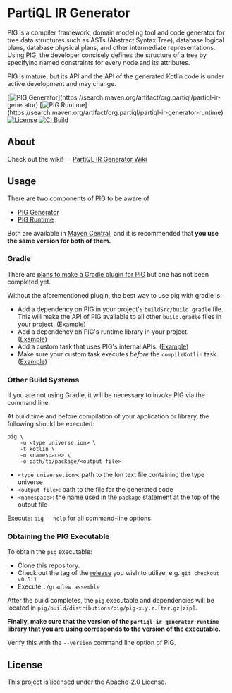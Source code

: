 # PartiQL IR Generator

PIG is a compiler framework, domain modeling tool and code generator for tree data structures such as ASTs (Abstract
Syntax Tree), database logical plans, database physical plans, and other intermediate representations. Using PIG, the
developer concisely defines the structure of a tree by specifying named constraints for every node and its attributes.

PIG is mature, but its API and the API of the generated Kotlin code is under active development and may change.

[![PIG Generator](https://maven-badges.herokuapp.com/maven-central/org.partiql/partiql-ir-generator/badge.svg?)](https://search.maven.org/artifact/org.partiql/partiql-ir-generator)
[![PIG Runtime](https://maven-badges.herokuapp.com/maven-central/org.partiql/partiql-ir-generator-runtime/badge.svg?)](https://search.maven.org/artifact/org.partiql/partiql-ir-generator-runtime)
[![License](https://img.shields.io/hexpm/l/plug.svg)](https://github.com/partiql/partiql-ir-generator/blob/main/LICENSE)
[![CI Build](https://github.com/partiql/partiql-ir-generator/actions/workflows/build.yml/badge.svg)](https://github.com/partiql/partiql-ir-generator/actions?query=workflow%3A%22Build+and+run+tests%22)

## About

Check out the wiki! — [PartiQL IR Generator Wiki](https://github.com/partiql/partiql-ir-generator/wiki)

## Usage

There are two components of PIG to be aware of
- [PIG Generator](https://search.maven.org/artifact/org.partiql/partiql-ir-generator)
- [PIG Runtime](https://search.maven.org/artifact/org.partiql/partiql-ir-generator-runtime)

Both are available in [Maven Central](https://search.maven.org/search?q=partiql-ir-generator), and it is recommended that **you use the same version for both of them.**

### Gradle

There are [plans to make a Gradle plugin for PIG](https://github.com/partiql/partiql-ir-generator/issues/102) but one
has not been completed yet.

Without the aforementioned plugin, the best way to use pig with gradle is:

- Add a dependency on PIG in your project's `buildSrc/build.gradle` file. This will make the API of PIG available to all
  other `build.gradle` files in your project.
  ([Example](https://github.com/partiql/partiql-lang-kotlin/blob/main/buildSrc/build.gradle#L9))
- Add a dependency on PIG's runtime library in your project.  
  ([Example](https://github.com/partiql/partiql-lang-kotlin/blob/28701e23cf3bd397a67e8d9ab4f68feff953aea1/lang/build.gradle#L48))
- Add a custom task that uses PIG's internal
  APIs. ([Example](https://github.com/partiql/partiql-lang-kotlin/blob/51e7da7b5e63e45f01c4df101168b2117a17a2d1/lang/build.gradle#L64-L96))
- Make sure your custom task executes *before* the `compileKotlin` task.
  ([Example](https://github.com/partiql/partiql-lang-kotlin/blob/28701e23cf3bd397a67e8d9ab4f68feff953aea1/lang/build.gradle#L89))

### Other Build Systems

If you are not using Gradle, it will be necessary to invoke PIG via the command line.

At build time and before compilation of your application or library, the following should be executed:

```
pig \
    -u <type universe.ion> \
    -t kotlin \ 
    -n <namespace> \ 
    -o path/to/package/<output file>
```

- `<type universe.ion>`:  path to the Ion text file containing the type universe
- `<output file>`: path to the file for the generated code
- `<namespace>`: the name used in the `package` statement at the top of the output file

Execute: `pig --help` for all command-line options.

### Obtaining the PIG Executable

To obtain the `pig` executable:

- Clone this repository.
- Check out the tag of the [release](https://github.com/partiql/partiql-ir-generator/releases) you wish to utilize,
  e.g. `git checkout v0.5.1`
- Execute `./gradlew assemble`

After the build completes, the `pig` executable and dependencies will be located
in `pig/build/distributions/pig/pig-x.y.z.[tar.gz|zip]`.

**Finally, make sure that the version of the `partiql-ir-generator-runtime` library that you are using corresponds to
the version of the executable.**

Verify this with the `--version` command line option of PIG.

## License

This project is licensed under the Apache-2.0 License.

